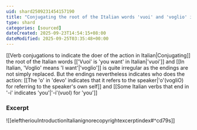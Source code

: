 ```yaml
---
uid: shard2509231454157190
title: "Conjugating the root of the Italian words 'vuoi' and 'voglio' is quite irregular as the endings are not simply replaced"
type: shard
categories: [sourced]
dateCreated: 2025-09-23T14:54:15+08:00
dateModified: 2025-09-25T03:35:48+00:00
---
```

[[Verb conjugations to indicate the doer of the action in Italian|Conjugating]] the root of the Italian words [['Vuoi' is 'you want' in Italian|'vuoi']] and [[In Italian, 'Voglio' means 'I want'|'voglio']] is quite irregular as the endings are not simply replaced. But the endings nevertheless indicates who does the action: [[The 'o' in 'devo' indicates that it refers to the speaker|'o'(vogliO) for referring to the speaker's own self]] and [[Some Italian verbs that end in '-i' indicates 'you'|'-i'(vuoI) for 'you']]

### Excerpt
![[eleftheriouIntroductionItalianignorecopyrightexcerptindex#^cd79s]]